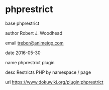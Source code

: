 # phprestrict

base   phprestrict

author Robert J. Woodhead

email  trebor@animeigo.com

date   2016-05-30

name   phprestrict plugin

desc   Restricts PHP by namespace / page

url    https://www.dokuwiki.org/plugin:phprestrict
